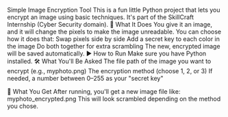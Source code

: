 Simple Image Encryption Tool
This is a fun little Python project that lets you encrypt an image using basic techniques. It's part of the SkillCraft Internship (Cyber Security domain).
🔐 What It Does
You give it an image, and it will change the pixels to make the image unreadable. You can choose how it does that:
Swap pixels side by side
Add a secret key to each color in the image
Do both together for extra scrambling
The new, encrypted image will be saved automatically.
▶️ How to Run
Make sure you have Python installed.
🛠️ What You'll Be Asked
The file path of the image you want to encrypt (e.g., myphoto.png)
The encryption method (choose 1, 2, or 3)
If needed, a number between 0–255 as your "secret key"

💾 What You Get
After running, you'll get a new image file like:
myphoto_encrypted.png
This will look scrambled depending on the method you chose.
